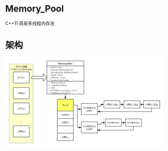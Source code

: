 # Memory_Pool
C++11 简易多线程内存池

# 架构

![](https://raw.githubusercontent.com/Ericsii/img/master/img/C%2B%2B%E5%86%85%E5%AD%98%E6%B1%A0%E6%9E%B6%E6%9E%84.png)
